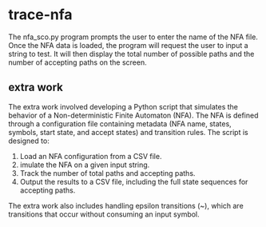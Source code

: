# trace-nfa

The nfa_sco.py program prompts the user to enter the name of the NFA file. Once the NFA data is loaded, the program will request the user to input a string to test. It will then display the total number of possible paths and the number of accepting paths on the screen.

## extra work
The extra work involved developing a Python script that simulates the behavior of a Non-deterministic Finite Automaton (NFA). The NFA is defined through a configuration file containing metadata (NFA name, states, symbols, start state, and accept states) and transition rules. The script is designed to:

1. Load an NFA configuration from a CSV file.
2. imulate the NFA on a given input string.
3. Track the number of total paths and accepting paths.
4. Output the results to a CSV file, including the full state sequences for accepting paths.

The extra work also includes handling epsilon transitions (~), which are transitions that occur without consuming an input symbol.



